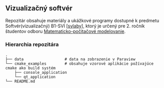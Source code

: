 ## Vizualizačný softvér

Repozitár obsahuje materiály a ukážkové programy dostupné k predmetu Softvér(vizualizačný) B1-SVI [[sylaby](https://is.stuba.sk/auth/katalog/syllabus.pl?odkud=;zobrazit_sklad=0;zobrazit_obdobi=0;obdobi=;zpet=/auth/katalog/index.pl?vzorek=Vizuali,Dohledat=Search,fakulta=21010,obdobi=321,obdobi_fak=666,jak=dle_jmena;predmet=394257;typ=1;jazyk=2;vystup=1;lang=sk)], ktorý je určený pre 2. ročník študentov odboru [Matematicko-počítačové modelovanie](https://www.math.sk/mpm/).

### Hierarchia repozitára 

    .
    ├── data                  # data na zobrazenie v Paraview
    └── cmake_examples        # obsahuje vzorové aplikácie požívajúce cmake ako build systém
        ├── console_application
        └── qt_application
    └── README.md